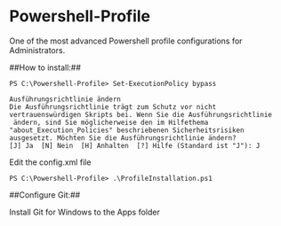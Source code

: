 Powershell-Profile
==================

One of the most advanced Powershell profile configurations for Administrators.

##How to install:##

	PS C:\Powershell-Profile> Set-ExecutionPolicy bypass

	Ausführungsrichtlinie ändern
	Die Ausführungsrichtlinie trägt zum Schutz vor nicht vertrauenswürdigen Skripts bei. Wenn Sie die Ausführungsrichtlinie
	 ändern, sind Sie möglicherweise den im Hilfethema "about_Execution_Policies" beschriebenen Sicherheitsrisiken
	ausgesetzt. Möchten Sie die Ausführungsrichtlinie ändern?
	[J] Ja  [N] Nein  [H] Anhalten  [?] Hilfe (Standard ist "J"): J

Edit the config.xml file


	PS C:\Powershell-Profile> .\ProfileInstallation.ps1

##Configure Git:##

Install Git for Windows to the Apps folder
	

